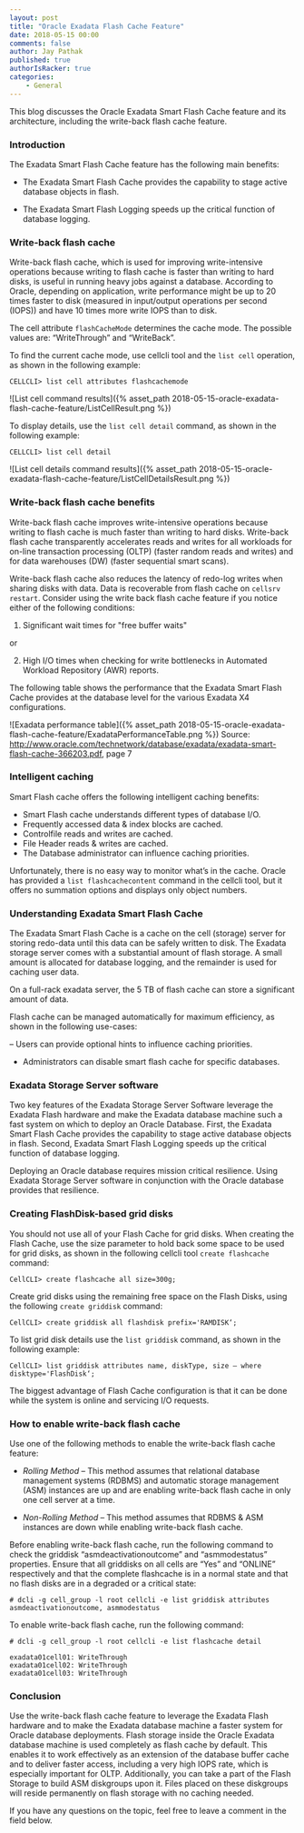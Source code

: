 ```yaml
---
layout: post
title: "Oracle Exadata Flash Cache Feature"
date: 2018-05-15 00:00
comments: false
author: Jay Pathak
published: true
authorIsRacker: true
categories:
    - General
---
```


This blog discusses the Oracle Exadata Smart Flash Cache feature and its
architecture, including the write-back flash cache feature.

<!-- more -->

### Introduction

The Exadata Smart Flash Cache feature has the following main benefits:

- The Exadata Smart Flash Cache provides the capability to stage active database
  objects in flash.

- The Exadata Smart Flash Logging speeds up the critical function of database
  logging.

### Write-back flash cache

Write-back flash cache, which is used for improving write-intensive
operations because writing to flash cache is faster than writing to hard disks,
is useful in running heavy jobs against a database. According to Oracle,
depending on application, write performance might be up to 20 times faster
to disk (measured in input/output operations per second (IOPS)) and have
10 times more write IOPS than to disk.

The cell attribute `flashCacheMode` determines the cache mode. The possible
values are: “WriteThrough” and “WriteBack”.

To find the current cache mode, use cellcli tool and the `list cell` operation,
as shown in the following example:

    CELLCLI> list cell attributes flashcachemode

![List cell command results]({% asset_path 2018-05-15-oracle-exadata-flash-cache-feature/ListCellResult.png %})

To display details, use the `list cell detail` command, as shown in the following
example:

    CELLCLI> list cell detail

![List cell details command results]({% asset_path 2018-05-15-oracle-exadata-flash-cache-feature/ListCellDetailsResult.png %})


### Write-back flash cache benefits

Write-back flash cache improves write-intensive operations because writing to
flash cache is much faster than writing to hard disks. Write-back flash cache
transparently accelerates reads and writes for all workloads for on-line
transaction processing (OLTP) (faster random reads and writes) and for
data warehouses (DW) (faster sequential smart scans).

Write-back flash cache also reduces the latency of redo-log writes when sharing
disks with data. Data is recoverable from flash cache on `cellsrv restart`.
Consider using the write back flash cache feature if you notice either of the
following conditions:

1) Significant wait times for "free buffer waits"

or

2) High I/O times when checking for write bottlenecks in Automated Workload
   Repository (AWR) reports.

The following table shows the performance that the Exadata Smart Flash Cache
provides at the database level for the various Exadata X4 configurations.

![Exadata performance table]({% asset_path 2018-05-15-oracle-exadata-flash-cache-feature/ExadataPerformanceTable.png %})
Source: http://www.oracle.com/technetwork/database/exadata/exadata-smart-flash-cache-366203.pdf, page 7

### Intelligent caching

Smart Flash cache offers the following intelligent caching benefits:

- Smart Flash cache understands different types of database I/O.
- Frequently accessed data & index blocks are cached.
- Controlfile reads and writes are cached.
- File Header reads & writes are cached.
- The Database administrator can influence caching priorities.

Unfortunately, there is no easy way to monitor what’s in the cache. Oracle has
provided a `list flashcachecontent` command in the cellcli tool, but it offers
no summation options and displays only object numbers.

### Understanding Exadata Smart Flash Cache

The Exadata Smart Flash Cache is a cache on the cell (storage) server for
storing redo-data until this data can be safely written to disk. The Exadata
storage server comes with a substantial amount of flash storage. A small amount
is allocated for database logging, and the remainder is used for caching user
data.

On a full-rack exadata server, the 5 TB of flash cache can store a significant
amount of data.

Flash cache can be managed automatically for maximum efficiency, as shown in
the following use-cases:

– Users can provide optional hints to influence caching priorities.
- Administrators can disable smart flash cache for specific databases.


### Exadata Storage Server software

Two key features of the Exadata Storage Server Software leverage the Exadata
Flash hardware and make the Exadata database machine such a fast system on which
to deploy an Oracle Database. First, the Exadata Smart Flash Cache provides the
capability to stage active database objects in flash. Second, Exadata Smart
Flash Logging speeds up the critical function of database logging.

Deploying an Oracle database requires mission critical resilience. Using Exadata
Storage Server software in conjunction with the Oracle database provides that
resilience.

### Creating FlashDisk-based grid disks

You should not use all of your Flash Cache for grid disks. When creating the
Flash Cache, use the size parameter to hold back some space to be used for grid
disks, as shown in the following cellcli tool `create flashcache` command:

    CellCLI> create flashcache all size=300g;

Create grid disks using the remaining free space on the Flash Disks, using the
following `create griddisk` command:

    CellCLI> create griddisk all flashdisk prefix='RAMDISK‘;

To list grid disk details use the `list griddisk` command, as shown in the
following example:

    CellCLI> list griddisk attributes name, diskType, size – where disktype='FlashDisk‘;

The biggest advantage of Flash Cache configuration is that it can be done
while the system is online and servicing I/O requests.

### How to enable write-back flash cache

Use one of the following methods to enable the write-back flash cache feature:

- *Rolling Method* – This method assumes that relational database management
  systems (RDBMS) and automatic storage management (ASM) instances are up and
  are enabling write-back flash cache in only one cell server at a time.

- *Non-Rolling Method* – This method assumes that RDBMS & ASM instances are down
  while enabling write-back flash cache.

Before enabling write-back flash cache, run the following command to check
the griddisk “asmdeactivationoutcome” and “asmmodestatus” properties. Ensure
that all griddisks on all cells are “Yes” and “ONLINE” respectively and that
the complete flashcache is in a normal state and that no flash disks are in
a degraded or a critical state:

    # dcli -g cell_group -l root cellcli -e list griddisk attributes asmdeactivationoutcome, asmmodestatus

To enable write-back flash cache, run the following command:

    # dcli -g cell_group -l root cellcli -e list flashcache detail

    exadata01cell01: WriteThrough
    exadata01cell02: WriteThrough
    exadata01cell03: WriteThrough

### Conclusion

Use the write-back flash cache feature to leverage the Exadata Flash hardware
and to make the Exadata database machine a faster system for Oracle database
deployments. Flash storage inside the Oracle Exadata database machine is used
completely as flash cache by default.  This enables it to work effectively as
an extension of the database buffer cache and to deliver faster access,
including a very high IOPS rate, which is especially important for OLTP.
Additionally, you can take a part of the Flash Storage to build ASM diskgroups
upon it. Files placed on these diskgroups will reside permanently on flash
storage with no caching needed.

If you have any questions on the topic, feel free to leave a comment in the
field below.
